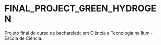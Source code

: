 # FINAL_PROJECT_GREEN_HYDROGEN
Projeto final do curso de bacharelado em Ciência e Tecnologia na Ilum - Escola de Ciência.
